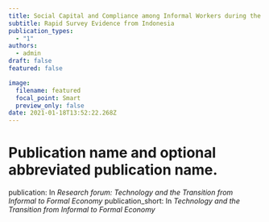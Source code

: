 ```yaml
---
title: Social Capital and Compliance among Informal Workers during the Covid-19 Crisis
subtitle: Rapid Survey Evidence from Indonesia
publication_types:
  - "1"
authors:
  - admin
draft: false
featured: false

image:
  filename: featured
  focal_point: Smart
  preview_only: false
date: 2021-01-18T13:52:22.268Z
---
```


# Publication name and optional abbreviated publication name.
publication: In *Research forum: Technology and the Transition from Informal to Formal Economy*
publication_short: In *Technology and the Transition from Informal to Formal Economy*
